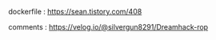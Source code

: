 dockerfile : https://sean.tistory.com/408

comments : https://velog.io/@silvergun8291/Dreamhack-rop
